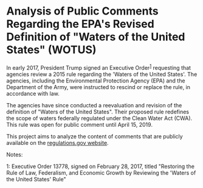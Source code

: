 # Analysis of Public Comments Regarding the EPA's Revised Definition of "Waters of the United States" (WOTUS)

In early 2017, President Trump signed an Executive Order<sup>[1](#footnote1)</sup> requesting that agencies review a 2015 rule regarding the 'Waters of the United States'. The agencies, including the Environmental Protection Agency (EPA) and the Department of the Army, were instructed to rescind or replace the rule, in accordance with law.

The agencies have since conducted a reevaluation and revision of the definition of "Waters of the United States". Their proposed rule redefines the scope of waters federally regulated under the Clean Water Act (CWA). This rule was open for public comment until April 15, 2019.

This project aims to analyze the content of comments that are publicly available on the [regulations.gov website](https://www.regulations.gov/docket?D=EPA-HQ-OW-2018-0149).

Notes:

<a name="footnote1">1</a>: Executive Order 13778, signed on February 28, 2017, titled "Restoring the Rule of Law, Federalism, and Economic Growth by Reviewing the 'Waters of the United States' Rule"
